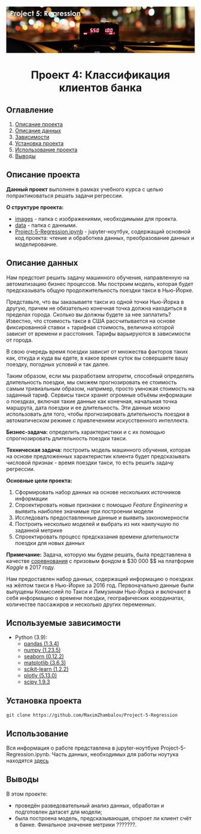 ![](./images/taximeter.jpg)
# <center> Проект 4: Классификация клиентов банка </center>

## Оглавление
1. [Описание проекта](#Описание-проекта)
2. [Описание данных](#Описание-данных)
3. [Зависимости](#Зависимости)
4. [Установка проекта](#Установка-проекта)
5. [Использование проекта](#Использование-проекта)
6. [Выводы](Использование-проекта)

## Описание проекта

**Данный проект** выполнен в рамках учебного курса с целью попрактиковаться решать задачи регрессии.

**О структуре проекта:**
* [images](./images) - папка с изображениями, необходимыми для проекта.
* [data](./data) - папка с данными.
* [Project-5-Regression.ipynb](./Project-5-Regression.ipynb) - jupyter-ноутбук, содержащий основной код проекта: чтение и обработкеа данных, преобразование данных и моделирование.


## Описание данных
Нам предстоит решить задачу машинного обучения, направленную на автоматизацию бизнес процессов. Мы построим модель, которая будет предсказывать общую продолжительность поездки такси в Нью-Йорке. 

Представьте, что вы заказываете такси из одной точки Нью-Йорка в другую, причем не обязательно конечная точка должна находиться в пределах города. Сколько вы должны будете за нее заплатить? Известно, что стоимость такси в США рассчитывается на основе фиксированной ставки + тарифная стоимость, величина которой зависит от времени и расстояния. Тарифы варьируются в зависимости от города.

В свою очередь время поездки зависит от множества факторов таких как, откуда и куда вы едете, в какое время суток вы совершаете вашу поездку, погодных условий и так далее. 

Таким образом, если мы разработаем алгоритм, способный определять длительность поездки, мы сможем прогнозировать ее стоимость самым тривиальным образом, например, просто умножая стоимость на заданный тариф. 
Сервисы такси хранят огромные объёмы информации о поездках, включая такие данные как конечная, начальная точка маршрута, дата поездки и ее длительность. Эти данные можно использовать для того, чтобы прогнозировать длительность поездки в автоматическом режиме с привлечением искусственного интеллекта.

**Бизнес-задача:** определить характеристики и с их помощью спрогнозировать длительность поездки такси.

**Техническая задача:** построить модель машинного обучения, которая на основе предложенных характеристик клиента будет предсказывать числовой признак - время поездки такси, то есть решить задачу регрессии.

**Основные цели проекта:**
1. Сформировать набор данных на основе нескольких источников информации
2. Спроектировать новые признаки с помощью *Feature Engineering* и выявить наиболее значимые при построении модели
3. Исследовать предоставленные данные и выявить закономерности
4. Построить несколько моделей и выбрать из них наилучшую по заданной метрике
5. Спроектировать процесс предсказания времени длительности поездки для новых данных

**Примечание:** Задача, которую мы будем решать, была представлена в качестве [соревнования](https://www.kaggle.com/competitions/nyc-taxi-trip-duration/overview) с призовым фондом в $30 000 $\$ на платформе *Kaggle* в 2017 году.

Нам предоставлен набор данных, содержащий информацию о поездках на жёлтом такси в Нью-Йорке за 2016 год. Первоначально данные были выпущены Комиссией по Такси и Лимузинам Нью-Йорка и включают в себя информацию о времени поездки, географических координатах, количестве пассажиров и несколько других переменных.

## Используемые зависимости
* Python (3.9):
    * [pandas (1.3.4)](https://pandas.pydata.org)
    * [numpy (1.23.5)](https://pypi.org/project/psycopg2/)
    * [seaborn (0.12.2)](https://plotly.com/python/)
    * [matplotlib (3.6.3)](https://matplotlib.org/)
    * [scikit-learn (1.2.2)](https://scikit-learn.org/stable/index.html)
    * [plotly (5.13.0)](https://plotly.com/python/plotly-express/)
    * [scipy 1.9.3](https://scipy.org/)

## Установка проекта
```
git clone https://github.com/MaximZhambalov/Project-5-Regression
```

## Использование
Вся информация о работе представлена в jupyter-ноутбуке Project-5-Regression.ipynb.
Часть данных, необходимых для работы ноутука находятся [здесь](https://disk.yandex.ru/d/__BHqM61m-t8kw)

## Выводы
В этом проекте:
- проведён разведовательный анализ данных, обработан и подготовлен датасет для модели;
- была построена модель, предсказывающая, откроет ли клиент счёт в банке. Финальное значение метрики ???????.